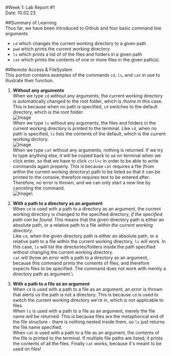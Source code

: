#Week 1: Lab Report #1  
Date: 10.02.23  
  
##Summary of Learning  
Thus far, we have been introduced to Github and four basic command line arguments  
- `cd` which changes the current working directory to a given path
- `pwd` which prints the current working directory
- `ls` which prints a list of of the files and folders in a given path
- `cat` which prints the contents of one or more files in the given path(s)

##Remote Access & FileSystem  
This portion contains examples of the commands `cd`, `ls`, and `cat` in use to illustrate their function.  
1. **Without any arguments**\
   When we type `cd` without any arguments, the current working directory is automatically changed to the root folder, which is */home* in this case. This is because when no path is specified, `cd` switches to the default directory, which is the root folder.\
   ![Image](cd-no-ar.png)\
   When we type `ls` without any arguments, the files and folders in the current working directory is printed to the terminal. Like `cd`, when no path is specified, `ls` lists the contents of the default, which is the current working dirctory.\
   ![Image](ls-no-ar.png)\
   When we type `cat` without any arguments, nothing is returned. If we try to type anything else, it will be copied back to us on terminal when we click enter, so that we have to click `ctrl+c` in order to be able to write commands again properly. This is because `cat` requires a file (from within the current working directory) path to be listed so that it can be printed to the console, therefore requires text to be entered after. Therefore, no error is thrown, and we can only start a new line by canceling the command.\
   ![Image](cat-no-ar.png)\

2. **With a path to a directory as an argument**\
   When `cd` is used with a path to a directory as an argument, the current working directory is changed to the specified directory, *if the specified path can be found*. This means that the given directory path is either an absolute path, or a relative path to a file *within the current working directory*.\
   Like `cd`, when the given directory path is either an absolute path, or a relative path to a file within the current working directory, `ls` will work. In this case, `ls` will list the directories/folders inside the path specified without changing the current working directory.\
   `cat` will throw an error with a path to a directory as an argument, because this command prints the contents of files, and therefore expects files to be specified. The command does not work with merely a directory path as argument.\
   
3. **With a path to a file as an argument**\
   When `cd` is used with a path to a file as an argument, an error is thrown that alerts us the path is not a directory. This is because `cd` is used to switch the current working directory we're in, which is not applicable to files.\
   When `ls` is used with a path to a file as an argument, merely the file name will be returned. This is because files are the metaphorical end of the file structure - there is nothing nested inside them, so `ls` just returns the file name specified.\
   When `cat` is used with a path to a file as an argument, the contents of the file is printed to the terminal. If multiple file paths are listed, it prints the contents of all the files. Finally `cat` works, because it's meant to be used on files!
